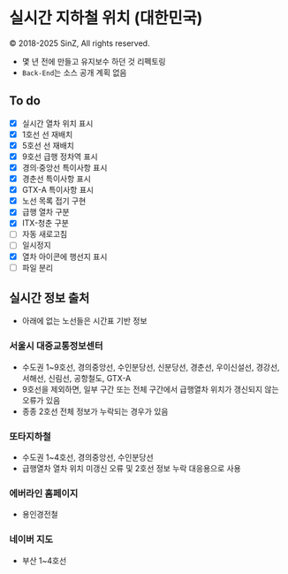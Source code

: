 # 실시간 지하철 위치 (대한민국)
© 2018-2025 SinZ, All rights reserved.

- 몇 년 전에 만들고 유지보수 하던 것 리펙토링
- `Back-End`는 소스 공개 계획 없음

## To do
- [x] 실시간 열차 위치 표시
- [x] 1호선 선 재배치
- [x] 5호선 선 재배치
- [x] 9호선 급행 정차역 표시
- [x] 경의·중앙선 특이사항 표시
- [x] 경춘선 특이사항 표시
- [x] GTX-A 특이사항 표시
- [x] 노선 목록 접기 구현
- [x] 급행 열차 구분
- [x] ITX-청춘 구분
- [ ] 자동 새로고침
- [ ] 일시정지
- [x] 열차 아이콘에 행선지 표시
- [ ] 파일 분리

## 실시간 정보 출처
- 아래에 없는 노선들은 시간표 기반 정보

### 서울시 대중교통정보센터
 - 수도권 1~9호선, 경의중앙선, 수인분당선, 신분당선, 경춘선, 우이신설선, 경강선, 서해선, 신림선, 공항철도, GTX-A
 - 9호선을 제외하면, 일부 구간 또는 전체 구간에서 급행열차 위치가 갱신되지 않는 오류가 있음
 - 종종 2호선 전체 정보가 누락되는 경우가 있음

### 또타지하철
 - 수도권 1~4호선, 경의중앙선, 수인분당선
 - 급행열차 열차 위치 미갱신 오류 및 2호선 정보 누락 대응용으로 사용

### 에버라인 홈페이지
 - 용인경전철

### 네이버 지도
 - 부산 1~4호선

